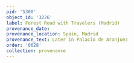 ```yaml
---
pid: '5300'
object_id: '3226'
label: Forest Road with Travelers (Madrid)
provenance_date:
provenance_location: Spain, Madrid
provenance_text: Later in Palacio de Aranjuez
order: '0628'
collection: provenance
---
```

